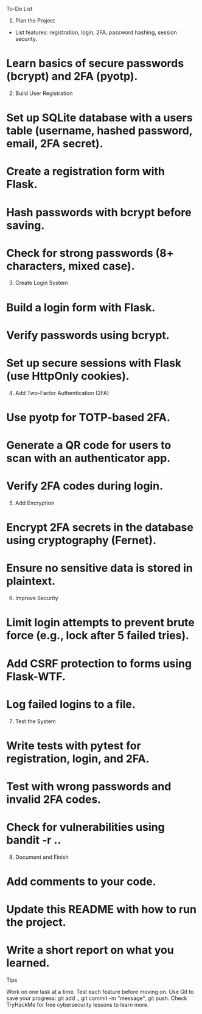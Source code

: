 To-Do List
1. Plan the Project

 * List features: registration, login, 2FA, password hashing, session security.
 # Learn basics of secure passwords (bcrypt) and 2FA (pyotp).

2. Build User Registration

 # Set up SQLite database with a users table (username, hashed password, email, 2FA secret).
 # Create a registration form with Flask.
 # Hash passwords with bcrypt before saving.
 # Check for strong passwords (8+ characters, mixed case).

3. Create Login System

 # Build a login form with Flask.
 # Verify passwords using bcrypt.
 # Set up secure sessions with Flask (use HttpOnly cookies).

4. Add Two-Factor Authentication (2FA)

 # Use pyotp for TOTP-based 2FA.
 # Generate a QR code for users to scan with an authenticator app.
 # Verify 2FA codes during login.

5. Add Encryption

 # Encrypt 2FA secrets in the database using cryptography (Fernet).
 # Ensure no sensitive data is stored in plaintext.

6. Improve Security

 # Limit login attempts to prevent brute force (e.g., lock after 5 failed tries).
 # Add CSRF protection to forms using Flask-WTF.
 # Log failed logins to a file.

7. Test the System

 # Write tests with pytest for registration, login, and 2FA.
 # Test with wrong passwords and invalid 2FA codes.
 # Check for vulnerabilities using bandit -r ..

8. Document and Finish

 # Add comments to your code.
 # Update this README with how to run the project.
 # Write a short report on what you learned.

Tips

Work on one task at a time.
Test each feature before moving on.
Use Git to save your progress: git add ., git commit -m "message", git push.
Check TryHackMe for free cybersecurity lessons to learn more.

